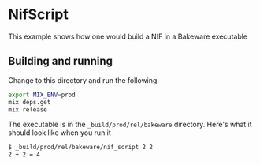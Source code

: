 # NifScript

This example shows how one would build a NIF in a Bakeware executable

## Building and running

Change to this directory and run the following:

```sh
export MIX_ENV=prod
mix deps.get
mix release
```

The executable is in the `_build/prod/rel/bakeware` directory. Here's what it
should look like when you run it

```sh
$ _build/prod/rel/bakeware/nif_script 2 2
2 + 2 = 4
```
